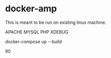 # docker-amp

This is meant to be run on existing linux machine.

APACHE
MYSQL
PHP
XDEBUG

docker-compose up --build

90
